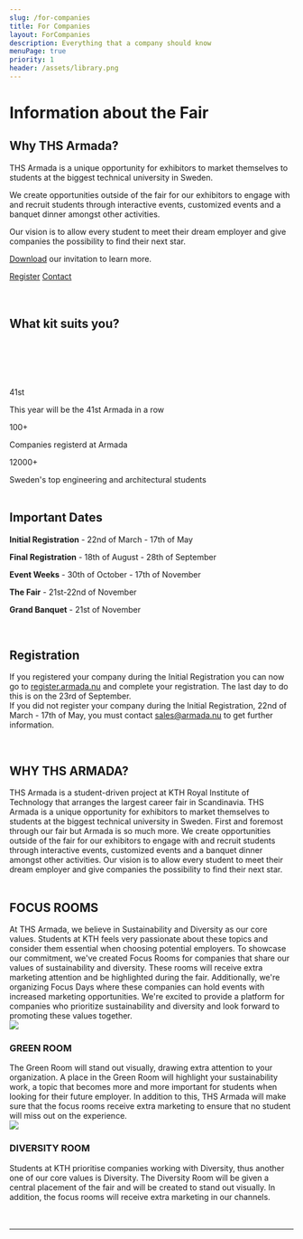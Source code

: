 ```yaml
---
slug: /for-companies
title: For Companies
layout: ForCompanies
description: Everything that a company should know
menuPage: true
priority: 1
header: /assets/library.png
---
```


<scrollupbutton></scrollupbutton>

<div className='diversity-day' id="container1">
                    <div
                        class='diversitypage-container reveal'>
                        <h1 id='information-for-exhibitors1'>Information about the Fair</h1>
                    </div>
</div>

<div class="info-border-box">
<h2 id="why-ths-armada"> Why THS Armada? </h2>

THS Armada is a unique opportunity for exhibitors to market themselves to students at the biggest technical university in Sweden.

We create opportunities outside of the fair for our exhibitors to engage with and recruit students through interactive events, customized events and a banquet dinner amongst other activities.

Our vision is to allow every student to meet their dream employer and give companies the possibility to find their next star.

[Download](/assets/invitation/InvitationArmada2023.pdf) our invitation to learn more.

<div class = "registration-buttons">
    <a class="button button-melon" href="https://register.armada.nu">Register</a>
    <a class="button button-white" href="/contact">Contact</a>
</div>
</div>

<br/>
<br/>

<h2>What kit suits you?</h2>
<br/>
<tierlistcontainer></tierlistcontainer>
<br/>

<br/>
<div class="info-bar">
<br/>

<div>
    <p class="info-bar-nr">41st</p>
    This year will be the 41st Armada in a row
</div>

<div>
    <p class="info-bar-nr">100+</p>
    Companies registerd at Armada
</div>

<div>
    <p class="info-bar-nr">12000+</p>
    Sweden's top engineering and architectural students
</div>

</div>

<br />

<div class="info-border-box">
<h2 id="important-dates">Important Dates</h2>

**Initial Registration** - 22nd of March - 17th of May

**Final Registration** - 18th of August - 28th of September

**Event Weeks** - 30th of October - 17th of November

**The Fair** - 21st-22nd of November

**Grand Banquet** - 21st of November

</div>

<br/>

<div class="info-border-box" >
<h2 id="registration"> Registration </h2>

If you registered your company during the Initial Registration you can now go to [register.armada.nu](https://register.armada.nu) and complete your registration. The last day to do this is on the 23rd of September. <br />
If you did not register your company during the Initial Registration, 22nd of March - 17th of May, you must contact [sales@armada.nu](mailto:sales@armada.nu) to get further information.

</div>
<br/>

<h2>WHY THS ARMADA?</h2>
THS Armada is a student-driven project at KTH Royal Institute of Technology that arranges the largest career fair in Scandinavia. THS Armada is a unique opportunity for exhibitors to market themselves to students at the biggest technical university in Sweden. First and foremost through our fair but Armada is so much more. We create opportunities outside of the fair for our exhibitors to engage with and recruit students through interactive events, customized events and a banquet dinner amongst other activities. Our vision is to allow every student to meet their dream employer and give companies the possibility to find their next star.

<br/>
<br/>

<h2>FOCUS ROOMS</h2>
At THS Armada, we believe in Sustainability and Diversity as our core values. Students at KTH feels very passionate about
these topics and consider them essential when choosing potential employers. To showcase our commitment, we've created
Focus Rooms for companies that share our values of sustainability and diversity. These rooms will receive extra marketing
attention and be highlighted during the fair. Additionally, we're organizing Focus Days where these companies can hold events
with increased marketing opportunities. We're excited to provide a platform for companies who prioritize sustainability and
diversity and look forward to promoting these values together.

<div class="picture-card">
    <img class="room-icon" src="/assets/sustainability/sustainability-melon-nolabel.png">
    <div>
        <h3>GREEN ROOM</h3>
        The Green Room will stand out visually, drawing extra attention to your organization. A place in
        the Green Room will highlight your sustainability work, a topic that becomes more and more
        important for students when looking for their future employer. In addition to this, THS Armada
        will make sure that the focus rooms receive extra marketing to ensure that no student will miss
        out on the experience.
    </div>
</div>

<div class="picture-card">
    <img class="room-icon" src="/assets/diversity/diversity-melon-nolabel.png">
    <div class = "picture-card-text">
        <h3>DIVERSITY ROOM</h3>
        Students at KTH prioritise companies working with Diversity, thus another one of our core
        values is Diversity. The Diversity Room will be given a central placement of the fair and will be
        created to stand out visually. In addition, the focus rooms will receive extra marketing in our
        channels.
    </div>
</div>

<br />

<br/>

---
